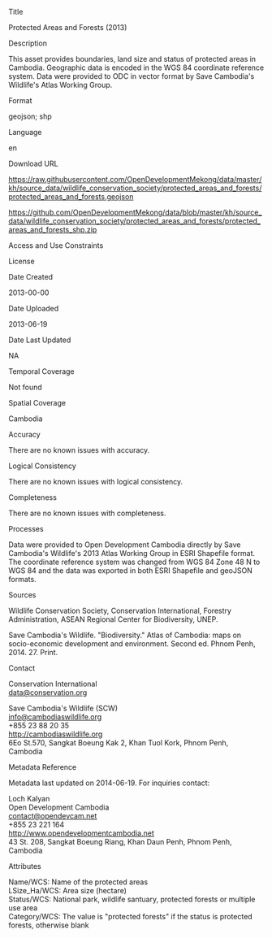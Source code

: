 Title

Protected Areas and Forests (2013)

Description

This asset provides boundaries, land size and status of protected areas in Cambodia. Geographic data is encoded in the WGS 84 coordinate reference system. Data were provided to ODC in vector format by Save Cambodia's Wildlife's Atlas Working Group.

Format

geojson; shp

Language

en

Download URL

https://raw.githubusercontent.com/OpenDevelopmentMekong/data/master/kh/source_data/wildlife_conservation_society/protected_areas_and_forests/protected_areas_and_forests.geojson

https://github.com/OpenDevelopmentMekong/data/blob/master/kh/source_data/wildlife_conservation_society/protected_areas_and_forests/protected_areas_and_forests_shp.zip

Access and Use Constraints



License



Date Created

2013-00-00

Date Uploaded

2013-06-19

Date Last Updated

NA

Temporal Coverage

Not found

Spatial Coverage

Cambodia

Accuracy

There are no known issues with accuracy.

Logical Consistency

There are no known issues with logical consistency.

Completeness

There are no known issues with completeness.

Processes

Data were provided to Open Development Cambodia directly by Save Cambodia's Wildlife's 2013 Atlas Working Group in ESRI Shapefile format. The coordinate reference system was changed from WGS 84 Zone 48 N to WGS 84 and the data was exported in both ESRI Shapefile and geoJSON formats.

Sources

Wildlife Conservation Society, Conservation International, Forestry Administration, ASEAN Regional Center for Biodiversity, UNEP.

Save Cambodia's Wildlife. "Biodiversity." Atlas of Cambodia: maps on socio-economic development and environment. Second ed. Phnom Penh, 2014. 27. Print.

Contact

Conservation International  
data@conservation.org  
     
Save Cambodia's Wildlife (SCW)  
info@cambodiaswildlife.org  
+855 23 88 20 35  
http://cambodiaswildlife.org  
6Eo St.570, Sangkat Boeung Kak 2, Khan Tuol Kork, Phnom Penh, Cambodia  

Metadata Reference

Metadata last updated on 2014-06-19. For inquiries contact:

Loch Kalyan  
Open Development Cambodia  
contact@opendevcam.net  
+855 23 221 164  
http://www.opendevelopmentcambodia.net  
43 St. 208, Sangkat Boeung Riang, Khan Daun Penh, Phnom Penh, Cambodia  

Attributes

Name/WCS: Name of the protected areas   
LSize_Ha/WCS: Area size (hectare)     
Status/WCS: National park, wildlife santuary, protected forests or multiple use area  
Category/WCS: The value is "protected forests" if the status is protected forests, otherwise blank 


